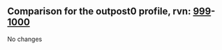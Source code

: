 ## Comparison for the outpost0 profile, rvn: [999](https://github.com/PRO100KatYT/FortniteProfileRevisions/tree/main/profiles/outpost0/999%20outpost0.json)-[1000](https://github.com/PRO100KatYT/FortniteProfileRevisions/tree/main/profiles/outpost0/1000%20outpost0.json)

No changes
